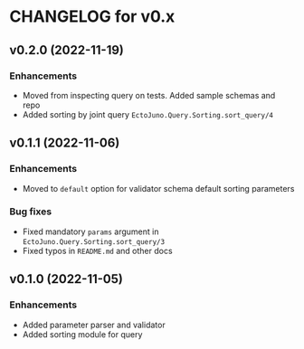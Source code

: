 # CHANGELOG for v0.x

## v0.2.0 (2022-11-19)
### Enhancements
* Moved from inspecting query on tests. Added sample schemas and repo
* Added sorting by joint query `EctoJuno.Query.Sorting.sort_query/4`

## v0.1.1 (2022-11-06)
### Enhancements
* Moved to `default` option for validator schema default sorting parameters
 
### Bug fixes
* Fixed mandatory `params` argument in `EctoJuno.Query.Sorting.sort_query/3`
* Fixed typos in `README.md` and other docs

## v0.1.0 (2022-11-05)
### Enhancements
* Added parameter parser and validator
* Added sorting module for query